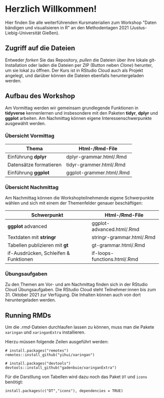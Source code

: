 # Herzlich Willkommen!

Hier finden Sie alle weiterführenden Kursmaterialien zum Workshop "Daten bändigen und visualisieren in R" an den Methodentagen 2021 (Justus-Liebig-Universität Gießen).

## Zugriff auf die Dateien
Entweder *forken* Sie das Repository, *pullen* die Dateien über ihre lokale git-Installation oder laden die Dateien per ZIP (Button neben *Clone*) herunter, um sie lokal zu öffnen. Der Kurs ist in RStudio Cloud auch als Projekt angelegt, und darüber können die Dateien ebenfalls heruntergeladen werden.

## Aufbau des Workshop
Am Vormittag werden wir gemeinsam grundlegende Funktionen in **tidyverse** kennenlernen und insbesondere mit den Paketen **tidyr**, **dplyr** und **ggplot** arbeiten. Am Nachmittag können eigene Interessenschwerpunkte ausgewählt werden.

### Übersicht Vormittag
| Thema  | Html-/Rmd-File |
|---|---|
| Einführung **dplyr**   |dplyr-grammar.html/.Rmd |
| Datensätze formatieren  |tidyr-grammer.html/.Rmd   |
|Einführung **ggplot**  |ggplot-grammer.html/.Rmd   |

### Übersicht Nachmittag
Am Nachmittag können die Workshopteilnehmende eigene Schwerpunkte wählen und sich mit einem der Themenfelder genauer beschäftigen:

| Schwerpunkt  | Html-/Rmd-File |
|---|---|
|**ggplot** advanced  |ggplot-advanced.html/.Rmd   |
|Textdaten mit **stringr**   |stringr-grammar.html/.Rmd   |
|Tabellen publizieren mit **gt** | gt-grammar.html/.Rmd |
|if-Ausdrücken, Schleifen & Funktionen   |if-loops-functions.html/.Rmd |

### Übungsaufgaben
Zu den Themen am Vor- und am Nachmittag finden sich in der RStudio Cloud Übungsaufgaben. Die RStudio Cloud steht Teilnehmer:innen bis zum 31. Oktober 2021 zur Verfügung. Die Inhalten können auch von dort heruntergeladen werden.

## Running RMDs
Um die *.rmd*-Dateien durchlaufen lassen zu können, muss man die Pakete `xaringan` und `xaringanExtra` installieren.

Hierzu müssen folgende Zeilen ausgeführt werden:

```{r}
# install.packages("remotes")
remotes::install_github("yihui/xaringan")

# install.packages("devtools")
devtools::install_github("gadenbuie/xaringanExtra")

```

Für die Darstllung von Tabellen wird dazu noch das Paket `DT` und `icons` benötigt:

```{r}
install.packages(c("DT","icons"), dependencies = TRUE)
```

